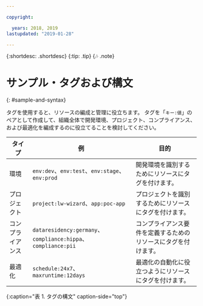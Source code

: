 ```yaml
---

copyright:

  years: 2018, 2019
lastupdated: "2019-01-28"

---
```


{:shortdesc: .shortdesc}
{:tip: .tip}
{:notes: .note}


# サンプル・タグおよび構文
{: #sample-and-syntax}

タグを使用すると、リソースの編成と管理に役立ちます。 タグを「`キー:値`」のペアとして作成して、組織全体で開発環境、プロジェクト、コンプライアンス、および最適化を編成するのに役立てることを検討してください。

| タイプ | 例 | 目的 |
|------|----------|---------|
| 環境 | `env:dev`、`env:test`、`env:stage`、`env:prod` | 開発環境を識別するためにリソースにタグを付けます。|
| プロジェクト | `project:lw-wizard`、`app:poc-app` | プロジェクトを識別するためにリソースにタグを付けます。 |
| コンプライアンス | `dataresidency:germany`、`compliance:hippa`、`compliance:pii` | コンプライアンス要件を定義するためのリソースにタグを付けます。 |
| 最適化 | `schedule:24x7`、`maxruntime:12days` | 最適化の自動化に役立つようにリソースにタグを付けます。 |
{:caption="表 1. タグの構文" caption-side="top"}
